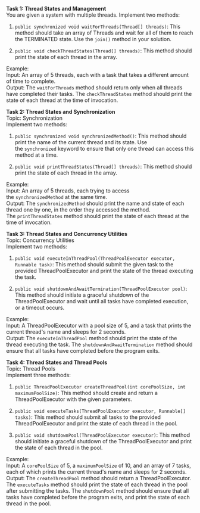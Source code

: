 **Task 1: Thread States and Management**  
You are given a system with multiple threads. Implement two methods:

1. `public synchronized void waitForThreads(Thread[] threads)`: This method should take an array of Threads and wait for all of them to reach the TERMINATED state. Use the `join()` method in your solution.
    
2. `public void checkThreadStates(Thread[] threads)`: This method should print the state of each thread in the array.
    

Example:  
Input: An array of 5 threads, each with a task that takes a different amount of time to complete.  
Output: The `waitForThreads` method should return only when all threads have completed their tasks. The `checkThreadStates` method should print the state of each thread at the time of invocation.

**Task 2: Thread States and Synchronization**  
Topic: Synchronization  
Implement two methods:

1. `public synchronized void synchronizedMethod()`: This method should print the name of the current thread and its state. Use the `synchronized` keyword to ensure that only one thread can access this method at a time.
    
2. `public void printThreadStates(Thread[] threads)`: This method should print the state of each thread in the array.
    

Example:  
Input: An array of 5 threads, each trying to access the `synchronizedMethod` at the same time.  
Output: The `synchronizedMethod` should print the name and state of each thread one by one, in the order they accessed the method. The `printThreadStates` method should print the state of each thread at the time of invocation.

**Task 3: Thread States and Concurrency Utilities**  
Topic: Concurrency Utilities  
Implement two methods:

1. `public void executeInThreadPool(ThreadPoolExecutor executor, Runnable task)`: This method should submit the given task to the provided ThreadPoolExecutor and print the state of the thread executing the task.
    
2. `public void shutdownAndAwaitTermination(ThreadPoolExecutor pool)`: This method should initiate a graceful shutdown of the ThreadPoolExecutor and wait until all tasks have completed execution, or a timeout occurs.
    

Example:  
Input: A ThreadPoolExecutor with a pool size of 5, and a task that prints the current thread's name and sleeps for 2 seconds.  
Output: The `executeInThreadPool` method should print the state of the thread executing the task. The `shutdownAndAwaitTermination` method should ensure that all tasks have completed before the program exits.

**Task 4: Thread States and Thread Pools**  
Topic: Thread Pools  
Implement three methods:

1. `public ThreadPoolExecutor createThreadPool(int corePoolSize, int maximumPoolSize)`: This method should create and return a ThreadPoolExecutor with the given parameters.
    
2. `public void executeTasks(ThreadPoolExecutor executor, Runnable[] tasks)`: This method should submit all tasks to the provided ThreadPoolExecutor and print the state of each thread in the pool.
    
3. `public void shutdownPool(ThreadPoolExecutor executor)`: This method should initiate a graceful shutdown of the ThreadPoolExecutor and print the state of each thread in the pool.
    

Example:  
Input: A `corePoolSize` of 5, a `maximumPoolSize` of 10, and an array of 7 tasks, each of which prints the current thread's name and sleeps for 2 seconds.  
Output: The `createThreadPool` method should return a ThreadPoolExecutor. The `executeTasks` method should print the state of each thread in the pool after submitting the tasks. The `shutdownPool` method should ensure that all tasks have completed before the program exits, and print the state of each thread in the pool.